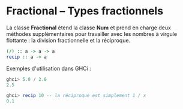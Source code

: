 # **Fractional – Types fractionnels**  
La classe **Fractional** étend la classe **Num** et prend en charge deux méthodes supplémentaires pour travailler avec les nombres à virgule flottante : la division fractionnelle et la réciproque.

```haskell
(/) :: a -> a -> a
recip :: a -> a
```

Exemples d'utilisation dans GHCi :

```haskell
ghci> 5.0 / 2.0
2.5

ghci> recip 10 -- la réciproque est simplement 1 / x
0.1
```
